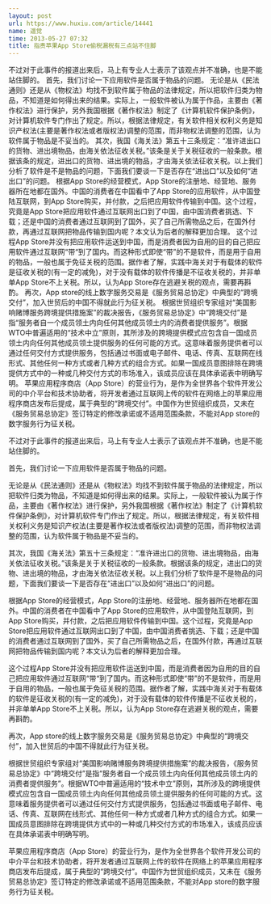 ```yaml
---
layout: post
url: https://www.huxiu.com/article/14441
name: 遥觉
time: 2013-05-27 07:32
title: 指责苹果App Store偷税漏税有三点站不住脚
---
```

不过对于此事件的报道出来后，马上有专业人士表示了该观点并不准确，也是不能站住脚的。 首先，我们讨论一下应用软件是否属于物品的问题。 无论是从《民法通则》还是从《物权法》均找不到软件属于物品的法律规定，所以把软件归类为物品，不知道是如何得出来的结果。实际上，一般软件被认为属于作品，主要由《著作权法》进行保护，另外我国根据《著作权法》制定了《计算机软件保护条例》，对计算机软件专门作出了规定。所以，根据法律规定，有关软件相关权利义务是知识产权法(主要是著作权法或者版权法)调整的范围，而非物权法调整的范围，认为软件属于物品是不妥当的。 其次，我国《海关法》第五十三条规定：“准许进出口的货物、进出境物品，由海关依法征收关税。”该条是关于关税征收的一般条款。根据该条的规定，进出口的货物、进出境的物品，才由海关依法征收关税。以上我们分析了软件是不是物品的问题，下面我们要谈一下是否存在“进出口”以及如何“进出口”的问题。 根据App Store的经营模式，App Store的注册地、经营地、服务器所在地都在国外。中国的消费者在中国看中了App Store的应用软件，从中国登陆互联网，到App Store购买，并付款，之后把应用软件传输到中国。这个过程，究竟是App Store把应用软件通过互联网出口到了中国，由中国消费者挑选、下载；还是中国的消费者通过互联网到了国外，买了自己所需物品之后，在国外付款，再通过互联网把物品传输到国内呢？本文认为后者的解释更加合理。 这个过程App Store并没有把应用软件运送到中国，而是消费者因为自用的目的自己把应用软件通过互联网“带“到了国内。而这种形式即使“带”的不是软件，而是用于自用的物品，一般也属于免征关税的范围。据作者了解，实践中海关对于有载体的软件是征收关税的(有一定的减免)，对于没有载体的软件传播是不征收关税的，并非单单App Store不上关税。所以，认为App Store存在逃避关税的观点，需要再斟酌。 再次，App store的线上数字服务交易是《服务贸易总协定》中典型的“跨境交付”，加入世贸后的中国不得就此行为征关税。 根据世贸组织专家组对“美国影响赌博服务跨境提供措施案”的裁决报告，《服务贸易总协定》中“跨境交付”是指“服务者自一个成员领土内向任何其他成员领土内的消费者提供服务”。根据WTO中普遍适用的“技术中立”原则，其所涉及的跨境提供模式应包含自一国成员领土内向任何其他成员领土提供服务的任何可能的方式。这意味着服务提供者可以通过任何交付方式提供服务，包括通过书面或电子邮件、电话、传真、互联网在线形式、其他任何一种方式或者几种方式的组合方式。如果一国成员意图排除在跨境提供方式中的一种或几种交付方式的市场准入，该成员应该在具体承诺表中明确写明。 苹果应用程序商店（App Store）的营业行为，是作为全世界各个软件开发公司的中介平台和技术协助者，将开发者通过互联网上传的软件在网络上的苹果应用程序商店发布后提成，属于典型的“跨境交付”。中国作为世贸组织成员，又未在《服务贸易总协定》签订特定的修改承诺或不适用范围条款，不能对App store的数字服务行为征关税。

不过对于此事件的报道出来后，马上有专业人士表示了该观点并不准确，也是不能站住脚的。

首先，我们讨论一下应用软件是否属于物品的问题。

无论是从《民法通则》还是从《物权法》均找不到软件属于物品的法律规定，所以把软件归类为物品，不知道是如何得出来的结果。实际上，一般软件被认为属于作品，主要由《著作权法》进行保护，另外我国根据《著作权法》制定了《计算机软件保护条例》，对计算机软件专门作出了规定。所以，根据法律规定，有关软件相关权利义务是知识产权法(主要是著作权法或者版权法)调整的范围，而非物权法调整的范围，认为软件属于物品是不妥当的。

其次，我国《海关法》第五十三条规定：“准许进出口的货物、进出境物品，由海关依法征收关税。”该条是关于关税征收的一般条款。根据该条的规定，进出口的货物、进出境的物品，才由海关依法征收关税。以上我们分析了软件是不是物品的问题，下面我们要谈一下是否存在“进出口”以及如何“进出口”的问题。

根据App Store的经营模式，App Store的注册地、经营地、服务器所在地都在国外。中国的消费者在中国看中了App Store的应用软件，从中国登陆互联网，到App Store购买，并付款，之后把应用软件传输到中国。这个过程，究竟是App Store把应用软件通过互联网出口到了中国，由中国消费者挑选、下载；还是中国的消费者通过互联网到了国外，买了自己所需物品之后，在国外付款，再通过互联网把物品传输到国内呢？本文认为后者的解释更加合理。

这个过程App Store并没有把应用软件运送到中国，而是消费者因为自用的目的自己把应用软件通过互联网“带“到了国内。而这种形式即使“带”的不是软件，而是用于自用的物品，一般也属于免征关税的范围。据作者了解，实践中海关对于有载体的软件是征收关税的(有一定的减免)，对于没有载体的软件传播是不征收关税的，并非单单App Store不上关税。所以，认为App Store存在逃避关税的观点，需要再斟酌。

再次，App store的线上数字服务交易是《服务贸易总协定》中典型的“跨境交付”，加入世贸后的中国不得就此行为征关税。

根据世贸组织专家组对“美国影响赌博服务跨境提供措施案”的裁决报告，《服务贸易总协定》中“跨境交付”是指“服务者自一个成员领土内向任何其他成员领土内的消费者提供服务”。根据WTO中普遍适用的“技术中立”原则，其所涉及的跨境提供模式应包含自一国成员领土内向任何其他成员领土提供服务的任何可能的方式。这意味着服务提供者可以通过任何交付方式提供服务，包括通过书面或电子邮件、电话、传真、互联网在线形式、其他任何一种方式或者几种方式的组合方式。如果一国成员意图排除在跨境提供方式中的一种或几种交付方式的市场准入，该成员应该在具体承诺表中明确写明。

苹果应用程序商店（App Store）的营业行为，是作为全世界各个软件开发公司的中介平台和技术协助者，将开发者通过互联网上传的软件在网络上的苹果应用程序商店发布后提成，属于典型的“跨境交付”。中国作为世贸组织成员，又未在《服务贸易总协定》签订特定的修改承诺或不适用范围条款，不能对App store的数字服务行为征关税。

